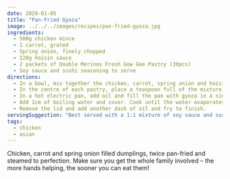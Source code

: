 ```yaml
---
date: 2020-01-05
title: "Pan-Fried Gyoza"
image: ../../../images/recipes/pan-fried-gyoza.jpg
ingredients:
  - 500g chicken mince
  - 1 carrot, grated
  - Spring onion, finely chopped
  - 120g hoisin sauce
  - 2 packets of Double Merinos Fresh Gow Gee Pastry (30pcs)
  - Soy sauce and sushi seasoning to serve
directions:
  - In a bowl, mix together the chicken, carrot, spring onion and hoisin sauce.
  - In the centre of each pastry, place a teaspoon full of the mixture, line the edge with water, then fold in half and pleat the edges.
  - In a hot electric pan, add oil and fill the pan with gyoza in a single layer. Pan fry until the bottoms are golden.
  - Add 1cm of boiling water and cover. Cook until the water evaporates. Add another 1cm of water and repeat.
  - Remove the lid and add another dash of oil and fry to finish.
servingSuggestion: "Best served with a 1:1 mixture of soy sauce and sushi seasoning."
tags:
  - chicken
  - asian
---
```


Chicken, carrot and spring onion filled dumplings, twice pan-fried and steamed to perfection. Make sure you get the whole family involved – the more hands helping, the sooner you can eat them!
